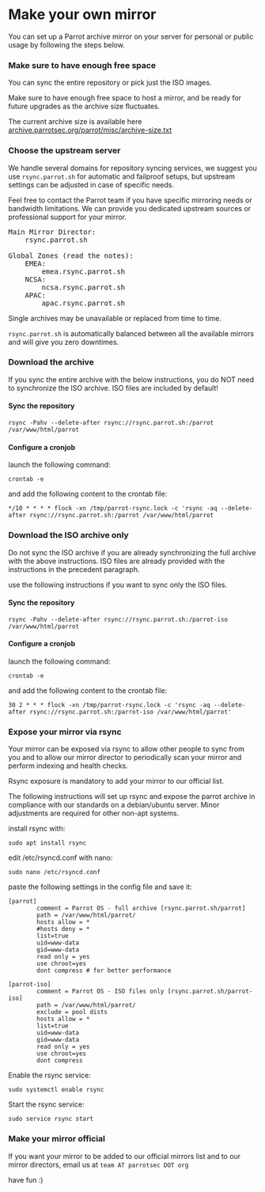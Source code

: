 # Make your own mirror #

You can set up a Parrot archive mirror on your server for personal or public usage by following the steps below.


### Make sure to have enough free space ###

You can sync the entire repository or pick just the ISO images.

Make sure to have enough free space to host a mirror, and be ready for future upgrades as the archive size fluctuates.

The current archive size is available here [archive.parrotsec.org/parrot/misc/archive-size.txt](https://deb.parrotsec.org/parrot/misc/archive-size.txt)


### Choose the upstream server ###

We handle several domains for repository syncing services, we suggest you use `rsync.parrot.sh` for automatic and failproof setups, but upstream settings can be adjusted in case of specific needs.

Feel free to contact the Parrot team if you have specific mirroring needs or bandwidth limitations. We can provide you dedicated upstream sources or professional support for your mirror.

<pre>
Main Mirror Director:
    rsync.parrot.sh

Global Zones (read the notes):
    EMEA:
        emea.rsync.parrot.sh
    NCSA:
        ncsa.rsync.parrot.sh
    APAC:
        apac.rsync.parrot.sh
</pre>

Single archives may be unavailable or replaced from time to time.

`rsync.parrot.sh` is automatically balanced between all the available mirrors and will give you zero downtimes.


### Download the archive ###

If you sync the entire archive with the below instructions, you do NOT need to synchronize the ISO archive. ISO files are included by default!

#### Sync the repository ####

    rsync -Pahv --delete-after rsync://rsync.parrot.sh:/parrot /var/www/html/parrot

#### Configure a cronjob ####

launch the following command:

    crontab -e

and add the following content to the crontab file:

    */10 * * * * flock -xn /tmp/parrot-rsync.lock -c 'rsync -aq --delete-after rsync://rsync.parrot.sh:/parrot /var/www/html/parrot



### Download the ISO archive only ###

Do not sync the ISO archive if you are already synchronizing the full archive with the above instructions. ISO files are already provided with the instructions in the precedent paragraph.

use the following instructions if you want to sync only the ISO files.

#### Sync the repository ####

    rsync -Pahv --delete-after rsync://rsync.parrot.sh:/parrot-iso /var/www/html/parrot

#### Configure a cronjob ####

launch the following command:

    crontab -e

and add the following content to the crontab file:

    30 2 * * * flock -xn /tmp/parrot-rsync.lock -c 'rsync -aq --delete-after rsync://rsync.parrot.sh:/parrot-iso /var/www/html/parrot'


### Expose your mirror via rsync ###

Your mirror can be exposed via rsync to allow other people to sync from you and to allow our mirror director to periodically scan your mirror and perform indexing and health checks.

Rsync exposure is mandatory to add your mirror to our official list.

The following instructions will set up rsync and expose the parrot archive in compliance with our standards on a debian/ubuntu server. Minor adjustments are required for other non-apt systems.

install rsync with:

    sudo apt install rsync

edit /etc/rsyncd.conf with nano:

    sudo nano /etc/rsyncd.conf

paste the following settings in the config file and save it:

    [parrot]
            comment = Parrot OS - full archive [rsync.parrot.sh/parrot]
            path = /var/www/html/parrot/
            hosts allow = *
            #hosts deny = *
            list=true
            uid=www-data
            gid=www-data
            read only = yes
            use chroot=yes
            dont compress # for better performance
    
    [parrot-iso]
            comment = Parrot OS - ISO files only [rsync.parrot.sh/parrot-iso]
            path = /var/www/html/parrot/
            exclude = pool dists
            hosts allow = *
            list=true
            uid=www-data
            gid=www-data
            read only = yes
            use chroot=yes
            dont compress


Enable the rsync service:

    sudo systemctl enable rsync    

Start the rsync service:

    sudo service rsync start


### Make your mirror official ###

If you want your mirror to be added to our official mirrors list and to our mirror directors, email us at `team AT parrotsec DOT org`

have fun :)